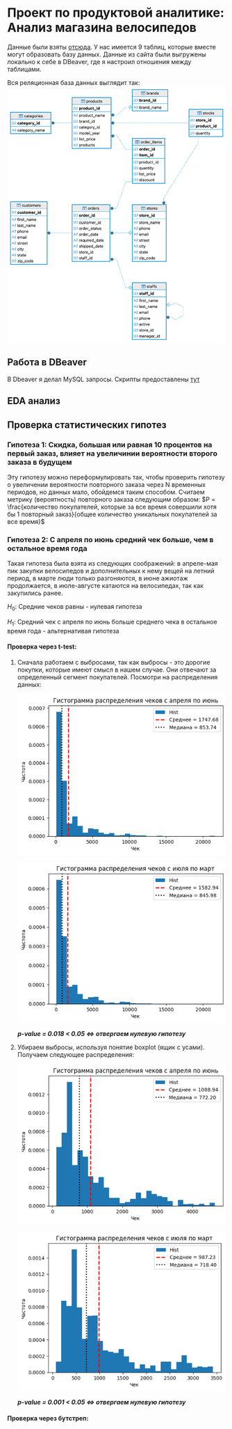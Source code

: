 # Проект по продуктовой аналитике: Анализ магазина велосипедов
Данные были взяты [отсюда](https://www.kaggle.com/datasets/dillonmyrick/bike-store-sample-database/data). У нас имеется 9 таблиц, которые вместе могут образовать базу данных. 
Данные из сайта были выгружены локально к себе в DBeaver, где я настроил отношения между таблицами.

Вся реляционная база данных выглядит так: 
![Скриншот](./IMAGES/bikes_db.png)

## Работа в DBeaver

В Dbeaver я делал MySQL запросы. Скрипты предоставлены [тут](./MySQL/)

## EDA анализ


## Проверка статистических гипотез

### Гипотеза 1: Скидка, большая или равная 10 процентов на первый заказ, влияет на увеличинии вероятности второго заказа в будущем
Эту гипотезу можно переформулировать так, чтобы проверить гипотезу о увеличении вероятности повторного заказа через N временных периодов, но данных мало, обойдемся таким способом.
Считаем метрику (вероятность) повторного заказа следующим образом:
$P = \frac{количество покупателей, которые за все время совершили хотя бы 1 повторный заказ}{общее количество уникальных покупателей за все время}$ 

### Гипотеза 2: С апреля по июнь средний чек больше, чем в остальное время года
Такая гипотеза была взята из следующих соображений: в апреле-мая пик закупки велосипедов и дополнительных к нему вещей на летний период, в марте люди только разгоняются, в июне ажиотаж продолжается, в июле-августе катаются на велосипедах, так как закупились ранее.

$H_0$: Средние чеков равны - нулевая гипотеза

$H_1$: Средний чек с апреля по июнь больше среднего чека в остальное время года - альтернативая гипотеза





#### Проверка через t-test:
1) Сначала работаем с выбросами, так как выбросы - это дорогие покупки, которые имеют смысл в нашем случае. Они отвечают за определенный сегмент покупателей.
   Посмотри на распределения данных:
   
   ![Тут](./IMAGES/apr_jun_cust_no_out.png)

   ![Тут](./IMAGES/jul_mar_cust_no_out.png)

   ___p-value = 0.018 < 0.05 <=> отвергаем нулевую гипотезу___


3) Убираем выбросы, используя понятие boxplot (ящик с усами). Получаем следующее распределения:

   ![Тут](./IMAGES/apr_jun_cust_out.png)

   ![Тут](./IMAGES/jul_mar_cust_out.png)

   ___p-value = 0.001 < 0.05 <=> отвергаем нулевую гипотезу___


#### Проверка через бутстреп:




